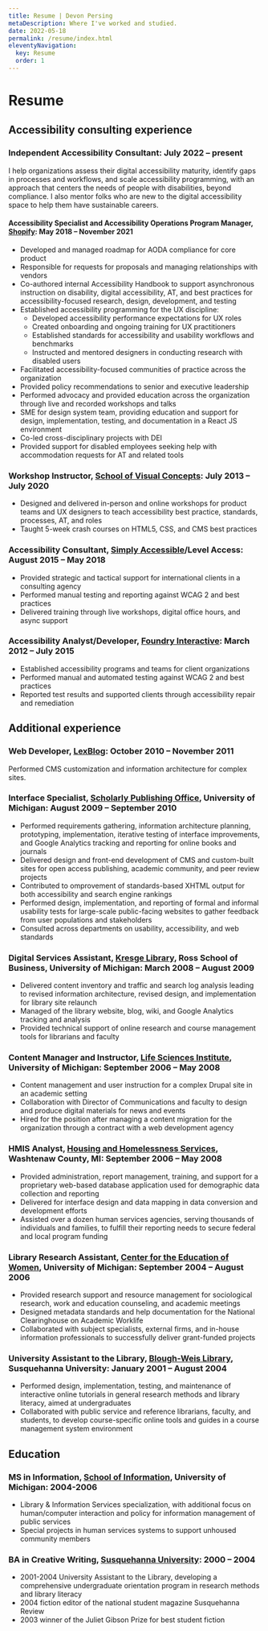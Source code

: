 ```yaml
---
title: Resume | Devon Persing
metaDescription: Where I've worked and studied.
date: 2022-05-18
permalink: /resume/index.html
eleventyNavigation:
  key: Resume
  order: 1
---
```

# Resume

## Accessibility consulting experience

### Independent Accessibility Consultant: July 2022 – present

I help organizations assess their digital accessibility maturity, identify gaps in processes and workflows, and scale accessibility programming, with an approach that centers the needs of people with disabilities, beyond compliance. I also mentor folks who are new to the digital accessibility space to help them have sustainable careers.

#### Accessibility Specialist and Accessibility Operations Program Manager, [Shopify](https://www.shopify.com/): May 2018 – November 2021

-	Developed and managed roadmap for AODA compliance for core product
-	Responsible for requests for proposals and managing relationships with vendors
-	Co-authored internal Accessibility Handbook to support asynchronous instruction on disability, digital accessibility, AT, and best practices for accessibility-focused research, design, development, and testing
-	Established accessibility programming for the UX discipline:
    -	Developed accessibility performance expectations for UX roles
    -	Created onboarding and ongoing training for UX practitioners
    -	Established standards for accessibility and usability workflows and benchmarks
    -	Instructed and mentored designers in conducting research with disabled users
-	Facilitated accessibility-focused communities of practice across the organization
-	Provided policy recommendations to senior and executive leadership
-	Performed advocacy and provided education across the organization through live and recorded workshops and talks
-	SME for design system team, providing education and support for design, implementation, testing, and documentation in a React JS environment
-	Co-led cross-disciplinary projects with DEI
-	Provided support for disabled employees seeking help with accommodation requests for AT and related tools

### Workshop Instructor, [School of Visual Concepts](https://www.svcseattle.com/): July 2013 – July 2020

-	Designed and delivered in-person and online workshops for product teams and UX designers to teach accessibility best practice, standards, processes, AT, and roles
-	Taught 5-week crash courses on HTML5, CSS, and CMS best practices

### Accessibility Consultant, [Simply Accessible](https://web.archive.org/web/20210817225046/https://simplyaccessible.com/)/Level Access: August 2015 – May 2018

-	Provided strategic and tactical support for international clients in a consulting agency
-	Performed manual testing and reporting against WCAG 2 and best practices
-	Delivered training through live workshops, digital office hours, and async support

### Accessibility Analyst/Developer, [Foundry Interactive](https://www.foundryinteractive.com/): March 2012 – July 2015

-	Established accessibility programs and teams for client organizations
-	Performed manual and automated testing against WCAG 2 and best practices
-	Reported test results and supported clients through accessibility repair and remediation

## Additional experience

### Web Developer, [LexBlog](https://www.lexblog.com/): October 2010 – November 2011

Performed CMS customization and information architecture for complex sites.

### Interface Specialist, [Scholarly Publishing Office](https://web.archive.org/web/20120125080315/http://www.lib.umich.edu/spo/), University of Michigan: August 2009 – September 2010

- Performed requirements gathering, information architecture planning, prototyping, implementation, iterative testing of interface improvements, and Google Analytics tracking and reporting for online books and journals
- Delivered design and front-end development of CMS and custom-built sites for open access publishing, academic community, and peer review projects
- Contributed to omprovement of standards-based XHTML output for both accessibility and search engine rankings
- Performed design, implementation, and reporting of formal and informal usability tests for large-scale public-facing websites to gather feedback from user populations and stakeholders
- Consulted across departments on usability, accessibility, and web standards

### Digital Services Assistant, [Kresge Library](https://www.bus.umich.edu/KresgeLibrary/), Ross School of Business, University of Michigan: March 2008 – August 2009

- Delivered content inventory and traffic and search log analysis leading to revised information architecture, revised design, and implementation for library site relaunch
- Managed of the library website, blog, wiki, and Google Analytics tracking and analysis
- Provided technical support of online research and course management tools for librarians and faculty

### Content Manager and Instructor, [Life Sciences Institute](https://www.lsi.umich.edu/), University of Michigan: September 2006 – May 2008

- Content management and user instruction for a complex Drupal site in an academic setting
- Collaboration with Director of Communications and faculty to design and produce digital  materials for news and events
- Hired for the position after managing a content migration for the organization through a contract with a web development agency

### HMIS Analyst, [Housing and Homelessness Services](https://www.washtenaw.org/3253/Housing-and-Homelessness-Programs), Washtenaw County, MI: September 2006 – May 2008

- Provided administration, report management, training, and support for a proprietary web-based database application used for demographic data collection and reporting
- Delivered for interface design and data mapping in data conversion and development efforts
- Assisted over a dozen human services agencies, serving thousands of individuals and families, to fulfill their reporting needs to secure federal and local program funding

### Library Research Assistant, [Center for the Education of Women](https://www.cew.umich.edu/), University of Michigan: September 2004 – August 2006

- Provided research support and resource management for sociological research, work and education counseling, and academic meetings
- Designed metadata standards and help documentation for the National Clearinghouse on Academic Worklife
- Collaborated with subject specialists, external firms, and in-house information professionals to successfully deliver grant-funded projects

### University Assistant to the Library, [Blough-Weis Library](https://library.susqu.edu/home), Susquehanna University: January 2001 – August 2004

- Performed design, implementation, testing, and maintenance of interactive online tutorials in general research methods and library literacy, aimed at undergraduates
- Collaborated with public service and reference librarians, faculty, and students, to develop course-specific online tools and guides in a course management system environment

## Education

### MS in Information, [School of Information](https://www.si.umich.edu/), University of Michigan: 2004-2006

- Library & Information Services specialization, with additional focus on human/computer interaction and policy for information management of public services
- Special projects in human services systems to support unhoused community members

### BA in Creative Writing, [Susquehanna University](https://www.susqu.edu/): 2000 – 2004

- 2001-2004 University Assistant to the Library, developing a comprehensive undergraduate orientation program in research methods and library literacy
- 2004 fiction editor of the national student magazine Susquehanna Review
- 2003 winner of the Juliet Gibson Prize for best student fiction
